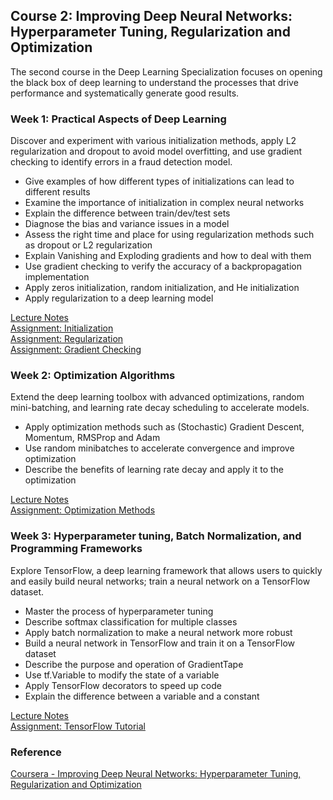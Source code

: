 ## Course 2: Improving Deep Neural Networks: Hyperparameter Tuning, Regularization and Optimization
The second course in the Deep Learning Specialization focuses on opening the black box of deep learning to understand the processes that drive performance and systematically generate good results.

### Week 1: Practical Aspects of Deep Learning
Discover and experiment with various initialization methods, apply L2 regularization and dropout to avoid model overfitting, and use gradient checking to identify errors in a fraud detection model.

- Give examples of how different types of initializations can lead to different results
- Examine the importance of initialization in complex neural networks
- Explain the difference between train/dev/test sets
- Diagnose the bias and variance issues in a model
- Assess the right time and place for using regularization methods such as dropout or L2 regularization
- Explain Vanishing and Exploding gradients and how to deal with them
- Use gradient checking to verify the accuracy of a backpropagation implementation
- Apply zeros initialization, random initialization, and He initialization
- Apply regularization to a deep learning model

[Lecture Notes][L1]  
[Assignment: Initialization][C2W1A1]  
[Assignment: Regularization][C2W1A2]  
[Assignment: Gradient Checking][C2W1A3]  

### Week 2: Optimization Algorithms
Extend the deep learning toolbox with advanced optimizations, random mini-batching, and learning rate decay scheduling to accelerate models.

- Apply optimization methods such as (Stochastic) Gradient Descent, Momentum, RMSProp and Adam
- Use random minibatches to accelerate convergence and improve optimization
- Describe the benefits of learning rate decay and apply it to the optimization

[Lecture Notes][L2]  
[Assignment: Optimization Methods][C2W2A1]  

### Week 3: Hyperparameter tuning, Batch Normalization, and Programming Frameworks
Explore TensorFlow, a deep learning framework that allows users to quickly and easily build neural networks; train a neural network on a TensorFlow dataset.

- Master the process of hyperparameter tuning
- Describe softmax classification for multiple classes
- Apply batch normalization to make a neural network more robust
- Build a neural network in TensorFlow and train it on a TensorFlow dataset
- Describe the purpose and operation of GradientTape
- Use tf.Variable to modify the state of a variable
- Apply TensorFlow decorators to speed up code
- Explain the difference between a variable and a constant

[Lecture Notes][L3]   
[Assignment: TensorFlow Tutorial][C2W3A1]    

### Reference
[Coursera - Improving Deep Neural Networks: Hyperparameter Tuning, Regularization and Optimization](https://www.coursera.org/learn/deep-neural-network?specialization=deep-learning)


[C2W1A1]: https://nbviewer.jupyter.org/github/pabaq/Coursera-Deep-Learning-Specialization/blob/main/C2-Improving-Deep-Neural-Networks-Hyperparameter-Tuning-Regularization-and-Optimization/W1-Practical-Aspects-of-Deep-Learning/A1/Initialization.ipynb
[C2W1A2]: https://nbviewer.jupyter.org/github/pabaq/Coursera-Deep-Learning-Specialization/blob/main/C2-Improving-Deep-Neural-Networks-Hyperparameter-Tuning-Regularization-and-Optimization/W1-Practical-Aspects-of-Deep-Learning/A2/Regularization.ipynb
[C2W1A3]: https://nbviewer.jupyter.org/github/pabaq/Coursera-Deep-Learning-Specialization/blob/main/C2-Improving-Deep-Neural-Networks-Hyperparameter-Tuning-Regularization-and-Optimization/W1-Practical-Aspects-of-Deep-Learning/A3/Gradient_Checking.ipynb
[C2W2A1]: https://nbviewer.jupyter.org/github/pabaq/Coursera-Deep-Learning-Specialization/blob/main/C2-Improving-Deep-Neural-Networks-Hyperparameter-Tuning-Regularization-and-Optimization/W2-Optimization-Algorithms/A1/Optimization_methods.ipynb
[C2W3A1]: https://nbviewer.jupyter.org/github/pabaq/Coursera-Deep-Learning-Specialization/blob/main/C2-Improving-Deep-Neural-Networks-Hyperparameter-Tuning-Regularization-and-Optimization/W3-Hyperparameter-Tuning-Batch-Normalization-and-Programming-Frameworks/A1/Tensorflow_introduction.ipynb

[L1]: https://github.com/pabaq/Coursera-Deep-Learning-Specialization/blob/main/C2-Improving-Deep-Neural-Networks-Hyperparameter-Tuning-Regularization-and-Optimization/W1-Practical-Aspects-of-Deep-Learning/C2_W1.pdf
[L2]: https://github.com/pabaq/Coursera-Deep-Learning-Specialization/blob/main/C2-Improving-Deep-Neural-Networks-Hyperparameter-Tuning-Regularization-and-Optimization/W2-Optimization-Algorithms/C2_W2.pdf
[L3]: https://github.com/pabaq/Coursera-Deep-Learning-Specialization/blob/main/C2-Improving-Deep-Neural-Networks-Hyperparameter-Tuning-Regularization-and-Optimization/W3-Hyperparameter-Tuning-Batch-Normalization-and-Programming-Frameworks/C2_W3.pdf